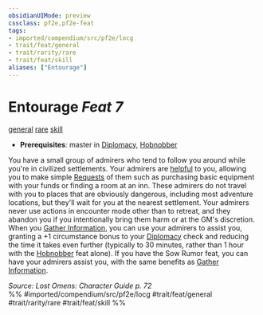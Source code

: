 ```yaml
---
obsidianUIMode: preview
cssclass: pf2e,pf2e-feat
tags:
- imported/compendium/src/pf2e/locg
- trait/feat/general
- trait/rarity/rare
- trait/feat/skill
aliases: ["Entourage"]
---
```

# Entourage  *Feat 7*  
[general](general.md)  [rare](rare.md)  [skill](skill.md)  

- **Prerequisites**: master in [Diplomacy](../skills.md#Diplomacy), [Hobnobber](hobnobber.md)

You have a small group of admirers who tend to follow you around while you're in civilized settlements. Your admirers are [helpful](conditions.md#Helpful) to you, allowing you to make simple [Requests](request.md) of them such as purchasing basic equipment with your funds or finding a room at an inn. These admirers do not travel with you to places that are obviously dangerous, including most adventure locations, but they'll wait for you at the nearest settlement. Your admirers never use actions in encounter mode other than to retreat, and they abandon you if you intentionally bring them harm or at the GM's discretion. When you [Gather Information](gather-information.md), you can use your admirers to assist you, granting a +1 circumstance bonus to your [Diplomacy](../skills.md#Diplomacy) check and reducing the time it takes even further (typically to 30 minutes, rather than 1 hour with the [Hobnobber](hobnobber.md) feat alone). If you have the Sow Rumor feat, you can have your admirers assist you, with the same benefits as [Gather Information](gather-information.md).

*Source: Lost Omens: Character Guide p. 72*  
%% #imported/compendium/src/pf2e/locg #trait/feat/general #trait/rarity/rare #trait/feat/skill %%